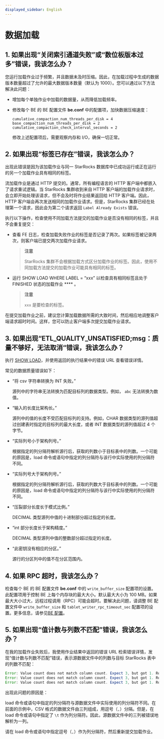 ```yaml
---
displayed_sidebar: English
---
```


# 数据加载

## 1. 如果出现“关闭索引通道失败”或“数位板版本过多”错误，我该怎么办？

您运行加载作业过于频繁，并且数据未及时压缩。因此，在加载过程中生成的数据版本数量超过了允许的最大数据版本数量（默认为 1000）。您可以通过以下方法解决此问题：

- 增加每个单独作业中加载的数据量，从而降低加载频率。

- 修改每个 BE 的 BE 配置文件 **be.conf** 中的配置项，加快数据压缩速度：

    ```Plain
    cumulative_compaction_num_threads_per_disk = 4
    base_compaction_num_threads_per_disk = 2
    cumulative_compaction_check_interval_seconds = 2
    ```

  修改上述配置项后，需要观察内存和 I/O，确保一切正常。

## 2. 如果出现“标签已存在”错误，我该怎么办？

出现此错误是因为该加载作业与同一 StarRocks 数据库中已成功运行或正在运行的另一个加载作业具有相同的标签。

流加载作业是通过 HTTP 提交的。通常，所有编程语言的 HTTP 客户端中都嵌入了请求重试逻辑。当 StarRocks 集群收到来自 HTTP 客户端的加载作业请求时，会立即开始处理该请求，但不会及时将作业结果返回给 HTTP 客户端。因此，HTTP 客户端会再次发送相同的加载作业请求。但是，StarRocks 集群已经在处理第一个请求，因此会为第二个请求返回 `Label Already Exists` 错误。

执行以下操作，检查使用不同加载方法提交的加载作业是否没有相同的标签，并且不会重复提交：

- 查看 FE 日志，检查加载失败作业的标签是否记录了两次。如果标签被记录两次，则客户端已提交两次加载作业请求。

  > **注意**
  >
  > StarRocks 集群不会根据加载方式区分加载作业的标签。因此，使用不同加载方法提交的加载作业可能具有相同的标签。

- 运行 SHOW LOAD WHERE LABEL = “xxx” 以检查具有相同标签且处于 FINISHED 状态的加载作业 **** 。

  > **注意**
  >
  > `xxx` 是要检查的标签。

在提交加载作业之前，建议您计算加载数据所需的大致时间，然后相应地调整客户端请求超时时间。这样，您可以防止客户端多次提交加载作业请求。

## 3. 如果出现“ETL_QUALITY_UNSATISFIED;msg：质量不够好，无法取消“错误，我该怎么办？

执行 [SHOW LOAD](../../sql-reference/sql-statements/data-manipulation/SHOW_LOAD.md)，并使用返回的执行结果中的错误 URL 查看错误详情。

常见的数据质量错误如下：

- “将 csv 字符串转换为 INT 失败。”
  
  源列中的字符串无法转换为匹配目标列的数据类型。例如， `abc` 无法转换为数值。

- “输入的长度比架构长。”
  
  源列中的值的长度不受匹配目标列的支持。例如，CHAR 数据类型的源列值超过创建表时指定的目标列的最大长度，或者 INT 数据类型的源列值超过 4 个字节。

- “实际列号小于架构列号。”
  
  根据指定的列分隔符解析源行后，获取的列数小于目标表中的列数。一个可能的原因是，load 命令或语句中指定的列分隔符与该行中实际使用的列分隔符不同。

- “实际列号大于架构列号。”
  
  根据指定的列分隔符解析源行后，获取的列数大于目标表中的列数。一个可能的原因是，load 命令或语句中指定的列分隔符与该行中实际使用的列分隔符不同。

- “压裂部分长度长于模式比例。”
  
  DECIMAL 类型源列中值的十进制部分超过指定的长度。

- “int 部分长度长于架构精度。”
  
  DECIMAL 类型源列中值的整数部分超过指定的长度。

- “此密钥没有相应的分区。”
  
  源行的分区列中的值不在分区范围内。

## 4. 如果 RPC 超时，我该怎么办？

检查每个 BE 的 BE 配置文件 **be.conf** 中的 `write_buffer_size` 配置项的设置。此配置项用于控制 BE 上每个内存块的最大大小。默认最大大小为 100 MB。如果最大大小过大，远程过程调用（RPC）可能会超时。要解决此问题，请调整 BE 配置文件中 `write_buffer_size` 和 `tablet_writer_rpc_timeout_sec` 配置项的设置。更多信息，请参见[BE 配置](../../loading/Loading_intro.md#be-configurations)。

## 5. 如果出现“值计数与列数不匹配”错误，我该怎么办？

在我的加载作业失败后，我使用作业结果中返回的错误 URL 检索错误详情，发现“值计数与列数不匹配”错误，表示源数据文件中的列数与目标 StarRocks 表中的列数不匹配：

```Java
Error: Value count does not match column count. Expect 3, but got 1. Row: 2023-01-01T18:29:00Z,cpu0,80.99
Error: Value count does not match column count. Expect 3, but got 1. Row: 2023-01-01T18:29:10Z,cpu1,75.23
Error: Value count does not match column count. Expect 3, but got 1. Row: 2023-01-01T18:29:20Z,cpu2,59.44
```

出现此问题的原因是：

load 命令或语句中指定的列分隔符与源数据文件中实际使用的列分隔符不同。在前面的示例中，CSV 格式的数据文件由三列组成，用逗号（`,`）分隔。但是，在 load 命令或语句中指定了 `\t` 作为列分隔符。因此，源数据文件中的三列被错误地解析为一列。

请在 load 命令或语句中指定逗号（`,`）作为列分隔符，然后重新提交加载作业。
